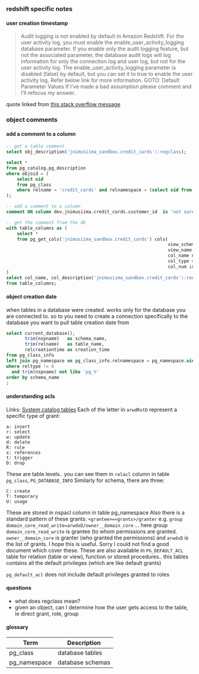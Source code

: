 ### redshift specific notes
#### user creation timestamp
> Audit logging is not enabled by default in Amazon Redshift.
> For the user activity log, you must enable the enable_user_activity_logging database parameter. If you enable only the audit logging feature, but not the associated parameter, the database audit logs will log information for only the connection log and user log, but not for the user activity log. The enable_user_activity_logging parameter is disabled (false) by default, but you can set it to true to enable the user activity log. Refer below link for more information.
> GOTO: Default Parameter Values
> If I’ve made a bad assumption please comment and I’ll refocus my answer.

quote linked from [this stack overflow message](https://stackoverflow.com/questions/44021531/user-creation-timestamp-in-amazon-redshift)

### object comments
#### add a comment to a column
```sql
-- get a table comment
select obj_description('jnimusiima_sandbox.credit_cards'::regclass);

select *
from pg_catalog.pg_description
where objoid = (
    select oid
    from pg_class
    where relname = 'credit_cards' and relnamespace = (select oid from pg_catalog.pg_namespace where nspname = 'jnimusiima_sandbox')
);

-- add a comment to a column
comment ON column dev.jnimusiima.credit_cards.customer_id  is 'not sure what this does';

-- get the comment from the db
with table_columns as (
    select *
    from pg_get_cols('jnimusiima_sandbox.credit_cards') cols(
                                                             view_schema name,
                                                             view_name name,
                                                             col_name name,
                                                             col_type varchar,
                                                             col_num int)
)
select col_name, col_description('jnimusiima_sandbox.credit_cards'::regclass, col_num)
from table_columns;
```

#### object creation date
when tables in a database were created. works only for the database you are connected to.
so to you need to create a connection specifically to the database you want to pull table creation date from
```sql
select current_database(),
       trim(nspname)   as schema_name,
       trim(relname)   as table_name,
       relcreationtime as creation_time
from pg_class_info
left join pg_namespace on pg_class_info.relnamespace = pg_namespace.oid
where reltype != 0
  and trim(nspname) not like 'pg_%'
order by schema_name
;
```

#### understanding acls
Links: [System catalog tables](https://docs.aws.amazon.com/redshift/latest/dg/c_intro_catalog_views.html)
Each of the letter in `arwdRxtD` represent a specific type of grant:
```
a: insert
r: select
w: update
d: delete
R: rule
x: references
t: trigger
D: drop
```
These are table levels..  you can see them in `relacl`  column in table `pg_class`, `PG_DATABASE_INFO`
Similarly for schema, there are three:
```
C: create
T: temporary
U: usage
```
These are stored in nspacl column in table pg_namespace
Also there is a standard pattern of these grants: `<grantee>=<grants>/granter`
e.g.  `group domain_core_read_write=arwdxD/owner__domain_core`
... here group `domain_core_read_write`  is grantee (to whom permissions are granted.
`owner__domain_core`  is granter (who granted the permissions) and `arwdxD`  is the list of grants.
I hope this is useful. Sorry I could not find a good document which cover these.
These are also available in `PG_DEFAULT_ACL` table for relation (table or view), 
function or stored procedures.. this tables contains all the default privileges 
(which are like default grants)

`pg_default_acl` does not include default privileges granted to roles


#### questions
* what does regclass mean?
* given an object, can I determine how the user gets access to the table, ie direct grant, role, group


#### glossary
| Term         | Description      |
|--------------|------------------|
| pg_class     | database tables  |
| pg_namespace | database schemas |
